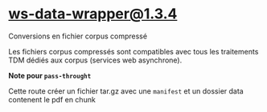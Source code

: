 # ws-data-wrapper@1.3.4

Conversions en fichier corpus compressé

Les fichiers corpus compressés sont compatibles avec tous les traitements TDM dédiés aux corpus (services web asynchrone).

**Note pour `pass-throught`**

Cette route créer un fichier tar.gz avec une `manifest` et un dossier data contenent le pdf en chunk
